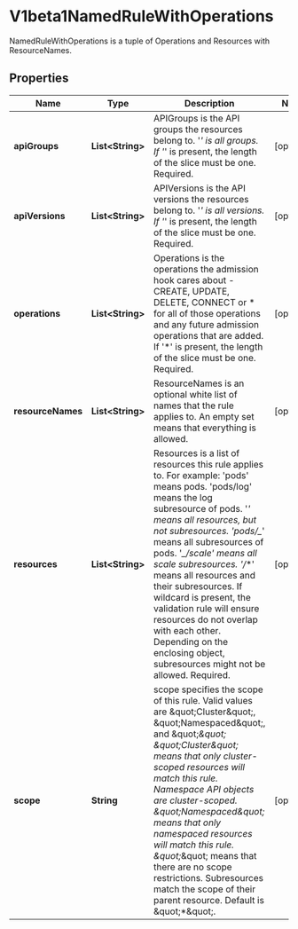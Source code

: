 

# V1beta1NamedRuleWithOperations

NamedRuleWithOperations is a tuple of Operations and Resources with ResourceNames.

## Properties

| Name | Type | Description | Notes |
|------------ | ------------- | ------------- | -------------|
|**apiGroups** | **List&lt;String&gt;** | APIGroups is the API groups the resources belong to. &#39;*&#39; is all groups. If &#39;*&#39; is present, the length of the slice must be one. Required. |  [optional] |
|**apiVersions** | **List&lt;String&gt;** | APIVersions is the API versions the resources belong to. &#39;*&#39; is all versions. If &#39;*&#39; is present, the length of the slice must be one. Required. |  [optional] |
|**operations** | **List&lt;String&gt;** | Operations is the operations the admission hook cares about - CREATE, UPDATE, DELETE, CONNECT or * for all of those operations and any future admission operations that are added. If &#39;*&#39; is present, the length of the slice must be one. Required. |  [optional] |
|**resourceNames** | **List&lt;String&gt;** | ResourceNames is an optional white list of names that the rule applies to.  An empty set means that everything is allowed. |  [optional] |
|**resources** | **List&lt;String&gt;** | Resources is a list of resources this rule applies to.  For example: &#39;pods&#39; means pods. &#39;pods/log&#39; means the log subresource of pods. &#39;*&#39; means all resources, but not subresources. &#39;pods/_*&#39; means all subresources of pods. &#39;*_/scale&#39; means all scale subresources. &#39;*_/_*&#39; means all resources and their subresources.  If wildcard is present, the validation rule will ensure resources do not overlap with each other.  Depending on the enclosing object, subresources might not be allowed. Required. |  [optional] |
|**scope** | **String** | scope specifies the scope of this rule. Valid values are \&quot;Cluster\&quot;, \&quot;Namespaced\&quot;, and \&quot;*\&quot; \&quot;Cluster\&quot; means that only cluster-scoped resources will match this rule. Namespace API objects are cluster-scoped. \&quot;Namespaced\&quot; means that only namespaced resources will match this rule. \&quot;*\&quot; means that there are no scope restrictions. Subresources match the scope of their parent resource. Default is \&quot;*\&quot;. |  [optional] |



